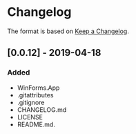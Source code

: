 # Changelog

The format is based on [Keep a Changelog](https://keepachangelog.com/en/1.0.0/).

## [0.0.12] - 2019-04-18
### Added
- WinForms.App
- .gitattributes
- .gitignore
- CHANGELOG.md
- LICENSE
- README.md.
